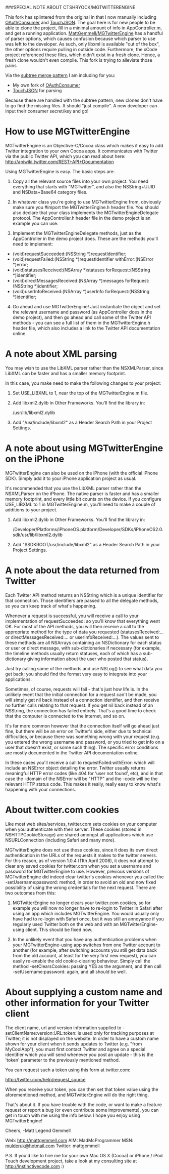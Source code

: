###SPECIAL NOTE ABOUT CTSHRYOCK/MGTWITTERENGINE
                                                                                                              
This fork has splintered from the original in that I now manually including [OAuthConsumer](http://github.com/ctshryock/oauthconsumer) and [TouchJSON](http://github.com/schwa/TouchJSON).  The goal here is for new people to be able to clone the project, fill in a minimal amount of info in AppController.m, and get a running application.  [MattGemmell/MGTwitterEngine](https://github.com/mattgemmell/MGTwitterEngine) has a handful of parser options, which causes confusion because which parser to use was left to the developer.  As such, only libxml is available "out of the box", the other options require pulling in outside code.  Furthermore, the xCode project referenced these files, which didn't exist in a fresh clone.  Hence, a fresh clone wouldn't even compile.  This fork is trying to alleviate those pains   

Via the [subtree merge pattern](http://help.github.com/subtree-merge/ "Git Subtree Merge Pattern") I am including for you:
 
* My own fork of [OAuthConsumer](http://github.com/ctshryock/oauthconsumer)
* [TouchJSON](http://github.com/schwa/TouchJSON) for parsing
                                                                      
Because these are handled with the subtree pattern, new clones don't have to go find the missing files.  It should "just compile".  A new developer can input their consumer secret/key and go!




How to use MGTwitterEngine
==========================

MGTwitterEngine is an Objective-C/Cocoa class which makes it easy to add Twitter integration to your own Cocoa apps. It communicates with Twitter via the public Twitter API, which you can read about here:
http://apiwiki.twitter.com/REST+API+Documentation

Using MGTwitterEngine is easy. The basic steps are:


1. Copy all the relevant source files into your own project. You need everything that starts with "MGTwitter", and also the NSString+UUID and NSData+Base64 category files.


2. In whatever class you're going to use MGTwitterEngine from, obviously make sure you #import the MGTwitterEngine.h header file. You should also declare that your class implements the MGTwitterEngineDelegate protocol. The AppController.h header file in the demo project is an example you can use.


3. Implement the MGTwitterEngineDelegate methods, just as the AppController in the demo project does. These are the methods you'll need to implement:

- (void)requestSucceeded:(NSString *)requestIdentifier;
- (void)requestFailed:(NSString *)requestIdentifier withError:(NSError *)error;
- (void)statusesReceived:(NSArray *)statuses forRequest:(NSString *)identifier;
- (void)directMessagesReceived:(NSArray *)messages forRequest:(NSString *)identifier;
- (void)userInfoReceived:(NSArray *)userInfo forRequest:(NSString *)identifier;


4. Go ahead and use MGTwitterEngine! Just instantiate the object and set the relevant username and password (as AppController does in the demo project), and then go ahead and call some of the Twitter API methods - you can see a full list of them in the MGTwitterEngine.h header file, which also includes a link to the Twitter API documentation online.


A note about XML parsing
========================

You may wish to use the LibXML parser rather than the NSXMLParser, since LibXML can be faster and has a smaller memory footprint.

In this case, you make need to make the following changes to your project:

1. Set USE_LIBXML to 1, near the top of the MGTwitterEngine.m file.

2. Add libxml2.dylib in Other Frameworks. You'll find the library in:

	/usr/lib/libxml2.dylib
	
3. Add "/usr/include/libxml2" as a Header Search Path in your Project Settings.



A note about using MGTwitterEngine on the iPhone
================================================

MGTwitterEngine can also be used on the iPhone (with the official iPhone SDK). Simply add it to your iPhone application project as usual.

It's recommended that you use the LibXML parser rather than the NSXMLParser on the iPhone. The native parser is faster and has a smaller memory footprint, and every little bit counts on the device. If you configure USE_LIBXML to 1 in MGTwitterEngine.m, you'll need to make a couple of additions to your project.

1. Add libxml2.dylib in Other Frameworks. You'll find the library in:

	/Developer/Platforms/iPhoneOS.platform/Developer/SDKs/iPhoneOS2.0.sdk/usr/lib/libxml2.dylib
	
2. Add "$SDKROOT/usr/include/libxml2" as a Header Search Path in your Project Settings.



A note about the data returned from Twitter
===========================================

Each Twitter API method returns an NSString which is a unique identifier for that connection. Those identifiers are passed to all the delegate methods, so you can keep track of what's happening.

Whenever a request is successful, you will receive a call to your implementation of requestSucceeded: so you'll know that everything went OK. For most of the API methods, you will then receive a call to the appropriate method for the type of data you requested (statusesReceived:... or directMessagesReceived:... or userInfoReceived:...). The values sent to these methods are all NSArrays containing an NSDictionary for each status or user or direct message, with sub-dictionaries if necessary (for example, the timeline methods usually return statuses, each of which has a sub-dictionary giving information about the user who posted that status).

Just try calling some of the methods and use NSLog() to see what data you get back; you should find the format very easy to integrate into your applications.

Sometimes, of course, requests will fail - that's just how life is. In the unlikely event that the initial connection for a request can't be made, you will simply get nil back instead of a connection identifier, and then receive no further calls relating to that request. If you get nil back instead of an NSString, the connection has failed entirely. That's a good time to check that the computer is connected to the internet, and so on.

It's far more common however that the connection itself will go ahead just fine, but there will be an error on Twitter's side, either due to technical difficulties, or because there was something wrong with your request (e.g. you entered the wrong username and password, or you tried to get info on a user that doesn't exist, or some such thing). The specific error conditions are mostly documented in the Twitter API documentation online.

In these cases you'll receive a call to requestFailed:withError: which will include an NSError object detailing the error. Twitter usually returns meaningful HTTP error codes (like 404 for 'user not found', etc), and in that case the -domain of the NSError will be "HTTP" and the -code will be the relevant HTTP status code. This makes it really, really easy to know what's happening with your connections.



About twitter.com cookies
=========================

Like most web sites/services, twitter.com sets cookies on your computer when you authenticate with their server. These cookies (stored in NSHTTPCookieStorage) are shared amongst all applications which use NSURLConnection (including Safari and many more).

MGTwitterEngine does not use those cookies, since it does its own direct authentication in the URLs of the requests it makes to the twitter servers. For this reason, as of version 1.0.4 (11th April 2008), it does not attempt to clear any saved cookies for twitter.com when you set a username and password for MGTwitterEngine to use. However, previous versions of MGTwitterEngine did indeed clear twitter's cookies whenever you called the -setUsername:password: method, in order to avoid an old and now fixed possibility of using the wrong credentials for the next request. There are two outcomes from this:

1. MGTwitterEngine no longer clears your twitter.com cookies, so for example you will now no longer have to re-login to Twitter in Safari after using an app which includes MGTwitterEngine. You would usually only have had to re-login with Safari once, but it was still an annoyance if you regularly used Twitter both on the web and with an MGTwitterEngine-using client. This should be fixed now.

2. In the unlikely event that you have any authentication problems when your MGTwitterEngine-using app switches from one Twitter account to another (for example, after switching accounts you still get data back from the old account, at least for the very first new request), you can easily re-enable the old cookie-clearing behaviour. Simply call the method -setClearsCookies: passing YES as the argument, and then call -setUsername:password: again, and all should be well.



About supplying a custom name and other information for your Twitter client
===========================================================================

The client name, url and version information supplied to -setClientName:version:URL:token: is used only for tracking purposes at Twitter; it is not displayed on the website. In order to have a custom name shown for your client when it sends updates to Twitter (e.g. "from MyCoolApp"), you must first contact Twitter and agree on a special identifier which you will send whenever you post an update - this is the 'token' parameter to the previously mentioned method.

You can request such a token using this form at twitter.com:

http://twitter.com/help/request_source

When you receive your token, you can then set that token value using the aforementioned method, and MGTwitterEngine will do the right thing.



That's about it. If you have trouble with the code, or want to make a feature request or report a bug (or even contribute some improvements), you can get in touch with me using the info below. I hope you enjoy using MGTwitterEngine!


Cheers,
-Matt Legend Gemmell


Web:      http://mattgemmell.com
AIM:      MadMcProgrammer
MSN:      mulderuk@hotmail.com
Twitter:  mattgemmell

P.S. If you'd like to hire me for your own Mac OS X (Cocoa) or iPhone / iPod Touch development project, take a look at my consulting site at http://instinctivecode.com :)
